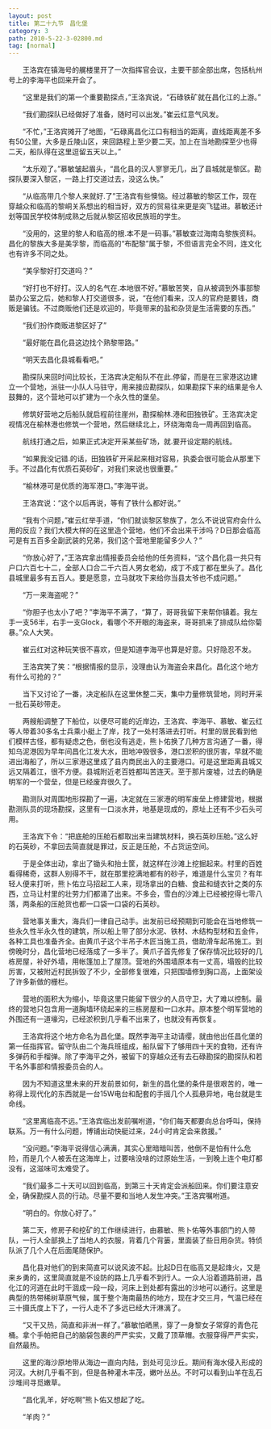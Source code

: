 ```yaml
---
layout: post
title: 第二十九节　昌化堡
category: 3
path: 2010-5-22-3-02800.md
tag: [normal]
---
```


　　王洛宾在镇海号的艉楼里开了一次指挥官会议，主要干部全部出席，包括杭州号上的李海平也回来开会了。

　　“这里是我们的第一个重要勘探点，”王洛宾说，“石碌铁矿就在昌化江的上游。”

　　“我们勘探队已经做好了准备，随时可以出发。”崔云红意气风发。

　　“不忙，”王洛宾摊开了地图，“石碌离昌化江口有相当的距离，直线距离差不多有50公里，大多是丘陵山区，来回路程上至少要二天。加上在当地勘探至少也得二天，船队得在这里逗留五天以上。”

　　“太乐观了。”慕敏皱起眉头，“昌化县的汉人寥寥无几，出了县城就是黎区。勘探队要深入黎区，一路上打交道过去，没这么快。”

　　“从临高带几个黎人来就好.了”王洛宾有些懊恼。经过慕敏的黎区工作，现在穿越众和临高的黎峒关系想出的相当好，双方的贸易往来更是突飞猛进。慕敏还计划等国民学校体制成熟之后就从黎区招收民族班的学生。

　　“没用的，这里的黎人和临高的根.本不是一码事。”慕敏查过海南岛黎族资料。昌化的黎族大多是美孚黎，而临高的“布配黎”属于黎，不但语言完全不同，连文化也有许多不同之处。

　　“美孚黎好打交道吗？”

　　“好打也不好打。汉人的名气在.本地很不好。”慕敏苦笑，自从被调到外事部黎苗办公室之后，她和黎人打交道很多，说，“在他们看来，汉人的官府是要钱，商贩是骗钱。不过商贩他们还是欢迎的，毕竟带来的盐和杂货是生活需要的东西。”

　　“我们扮作商贩进黎区好了”

　　“最好能在昌化县这边找个熟黎带路。”

　　“明天去昌化县城看看吧。”

　　勘探队来回时间比较长，王洛宾决定船队不在此.停留，而是在三家港这边建立一个营地，派驻一小队人马驻守，用来接应勘探队，如果勘探下来的结果是令人鼓舞的，这个营地可以扩建为一个永久性的堡垒。

　　修筑好营地之后船队就启程前往崖州，勘探榆林.港和田独铁矿。王洛宾决定视情况在榆林港也修筑一个营地，然后继续北上，环绕海南岛一周再回到临高。

　　航线打通之后，如果正式决定开采某些矿场，就.要开设定期的航线。

　　“如果我没记错.的话，田独铁矿开采起来相对容易，执委会很可能会从那里下手。不过昌化有优质石英砂矿，对我们来说也很重要。”

　　“榆林港可是优质的海军港口。”李海平说。

　　王洛宾说：“这个以后再说，等有了铁什么都好说。”

　　“我有个问题，”崔云红举手道，“你们就谈黎区黎族了，怎么不说说官府会什么用的反应？我们大模大样的在这里造个营地，他们不会出来干涉吗？D日那会临高可是有五百多全副武装的兄弟，我们这个营地里能留多少人？”

　　“你放心好了，”王洛宾拿出情报委员会给他的任务资料，“这个昌化县一共只有户口六百七十二，全部人口合二千六百人男女老幼，成丁不成丁都在里头了。昌化县城里最多有五百人。要是愿意，立马就攻下来给你当县太爷也不成问题。”

　　“万一来海盗呢？”

　　“你胆子也太小了吧？”李海平不满了，“算了，哥哥我留下来帮你镇着。我左手一支56半，右手一支Glock，看哪个不开眼的海盗来，哥哥抓来了排成队给你菊暴。”众人大笑。

　　崔云红对这种玩笑很不喜欢，但是知道李海平也算是好意。只好隐忍不发。

　　王洛宾笑了笑：“根据情报的显示，没理由认为海盗会来昌化。昌化这个地方有什么可抢的？”

　　当下又讨论了一番，决定船队在这里休整二天，集中力量修筑营地，同时开采一批石英砂带走。

　　两艘船调整了下船位，以便尽可能的近岸边，王洛宾、李海平、慕敏、崔云红等人带着30多名士兵乘小艇上了岸，找了一处村落进去打听。村里的居民看到他们模样古怪，都有疑虑之色，倒也没有逃走，熊卜佑换了几种方言沟通了一番，得知乌泥港因为早年间昌化江发大水，田地冲毁很多，港口淤积的很厉害，早就不能进出海船了，所以三家港这里成了县内商民出入的主要港口。可是这里距离县城又远又隔着江，很不方便。县城附近老百姓都叫苦连天。至于那片废墟，过去的确是明军的一个营垒，但是已经废弃很久了。

　　勘测队对周围地形探勘了一遍，决定就在三家港的明军废垒上修建营地，根据勘测队员的现场勘探，这里有一口淡水井，地基是现成的，原址上还有不少石头可用。

　　王洛宾下令：“把底舱的压舱石都取出来当建筑材料，换石英砂压舱。”这么好的石英砂，不拿回去简直就是罪过，反正是压舱，不占货运空间。

　　于是全体出动，拿出了锄头和抬土筐，就这样在沙滩上挖掘起来。村里的百姓看得稀奇，这群人别得不干，就在那里挖满地都有的砂子，难道是什么宝贝？有年轻人便来打听，熊卜佑立马招起工人来，现场拿出的白糖、食盐和缝衣针之类的东西，立马让村里的壮劳力们都涌了出来。不多会，雪白的沙滩上已经被挖得七零八落，两条船的压舱货也都一口袋一口袋的石英砂。

　　营地事关重大，海兵们一律自己动手。出发前已经预期到可能会在当地修筑一些永久性半永久性的建筑，所以船上带了部分水泥、铁材、木结构型材和五金件，各种工具也准备齐全。由黄爪子这个半吊子木匠当施工员，借助滑车起吊施工。到傍晚时分，昌化营地已经落成了一多半了。黄爪子首先修复了保存情况比较好的几栋房屋，补好外墙，用帐篷加上了屋顶。营地的外围墙原本有一丈高，塌毁的比较厉害，又被附近村民拆毁了不少，全部修复很难，只把围墙修到胸口高，上面架设了许多新做的栅栏。

　　营地的面积大为缩小，毕竟这里只能留下很少的人员守卫，大了难以控制。最终的营地只包含用一道胸墙环绕起来的三栋房屋和一口水井。原本整个明军营地的外围还有一道壕沟，已经淤积到几乎看不出来了，也就没有再恢复。

　　王洛宾将这个地方命名为昌化堡。既然李海平主动请缨，就由他出任昌化堡的第一任指挥官。留守队由二个海兵班组成，船队留下了够用四十天的食物，还有许多弹药和手榴弹。除了李海平之外，被留下的穿越众还有去石碌勘探的勘探队和若干名外事部和情报委员会的人。

　　因为不知道这里未来的开发前景如何，新生的昌化堡的条件是很艰苦的，唯一称得上现代化的东西就是一台15W电台和配套的手摇几个人孤悬异地，电台就是生命线。

　　“这里离临高不远。”王洛宾临出发前嘱咐道，“你们每天都要向总台呼叫，保持联系。万一有什么问题，博铺出动快艇过来，24小时肯定会来救援。”

　　“没问题。”李海平说得信心满满，其实心里暗暗叫苦，他倒不是怕有什么危险，而是几个人被丢在这海岸上，过要啥没啥的过原始生活，一到晚上连个电灯都没有，这滋味可太难受了。

　　“我们最多二十天可以回到临高，到第三十天肯定会派船回来。你们要注意安全，确保勘探人员的行动。尽量不要和当地人发生冲突。”王洛宾嘱咐道。

　　“明白的。你放心好了。”

　　第二天，修房子和挖矿的工作继续进行，由慕敏、熊卜佑等外事部门的人带队，一行人全部换上了当地人的衣服，背着几个背篓，里面装了些日用杂货。特侦队派了几个人在后面尾随保护。

　　昌化县对他们的到来简直可以说风波不起。比起D日在临高又是起烽火，又是来乡勇的，这里简直就是不设防的路上几乎看不到行人。一众人沿着道路前进，昌化江的河道在此时干涸成一段一段，河床上到处都有露出的沙地可以通行。这里是典型的热带稀树草原气候，属于整个海南最热的地方，现在才交三月，气温已经在三十摄氏度上下了，一行人走不了多远已经大汗淋漓了。

　　“又干又热，简直和非洲一样了。”慕敏怕晒黑，穿了一身黎女子常穿的青色花桶。拿个手帕把自己的脑袋包裹的严严实实，又戴了顶草帽。衣服穿得严严实实，自然最热。

　　这里的海沙原地带从海边一直向内陆，到处可见沙丘。期间有海水侵入形成的河汊。大树几乎看不到，但是各种灌木丰茂，嫩叶丛丛。不时可以看到山羊在乱石沙堆间寻觅嫩草。

　　“昌化乳羊，好吃啊”熊卜佑又想起了吃。

　　“羊肉？”